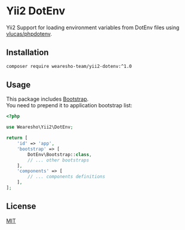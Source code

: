 # Yii2 DotEnv
Yii2 Support for loading environment variables from DotEnv files 
using [vlucas/phpdotenv](https://github.com/vlucas/phpdotenv).

## Installation
```bash
composer require wearesho-team/yii2-dotenv:^1.0
```

## Usage
This package includes [Bootstrap](./src/Bootsrap.php).  
You need to prepend it to application bootstrap list:
```php
<?php

use Wearesho\Yii2\DotEnv;

return [
    'id' => 'app',
    'bootstrap' => [
        DotEnv\Bootstrap::class,
        // ... other bootstraps 
    ],
    'components' => [
        // ... components definitions
    ],
];
```

## License
[MIT](./LICENSE)
